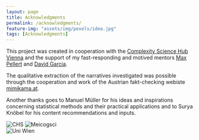 ```yaml
---
layout: page
title: Acknowledgments
permalink: /acknowledgments/
feature-img: "assets/img/pexels/idea.jpg"
tags: [Acknowledgments]
---
```


This project was created in cooperation with the [Complexity Science Hub Vienna](https://www.csh.ac.at/) and the support of my fast-responding and motived mentors [Max Pellert](https://www.csh.ac.at/researcher/max-pellert/) and [David Garcia](https://www.csh.ac.at/researcher/david-garcia/).

The qualitative extraction of the narratives investigated was possible through the cooperation and work of the Austrian fakt-checking webiste [mimikama.at](https://www.mimikama.at/).

Another thanks goes to Manuel Müller for his ideas and inspirations concerning statistical methods and their practical applications and to Surya Knöbel for his content recommendations and inputs. 
 
![CHS](\covidinfspreading\assets\img\csh.jpg)
![Meicogsci](\covidinfspreading\assets\img\MEiCogSci-Logo-Vienna-RGB.svg)   
![Uni Wien](\covidinfspreading\assets\img\Uni_Logo_2016.svg)

